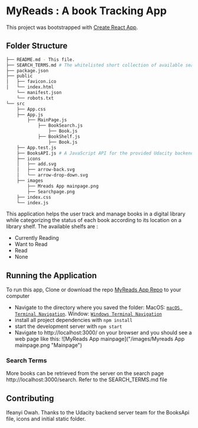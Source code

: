 # MyReads : A book Tracking App

This project was bootstrapped with [Create React App](https://github.com/facebook/create-react-app).

## Folder Structure

```bash
├── README.md - This file.
├── SEARCH_TERMS.md # The whitelisted short collection of available search terms for you to use with your app.
├── package.json
├── public
│   ├── favicon.ico
│   └── index.html
    └── manifest.json
    └── robots.txt
└── src
    ├── App.css
    ├── App.js
        ├── MainPage.js
            ├── BookSearch.js
                ├── Book.js
            ├── BookShelf.js
                ├── Book.js
    ├── App.test.js
    ├── BooksAPI.js # A JavaScript API for the provided Udacity backend. Instructions for the methods are below.
    ├── icons
    │   ├── add.svg
    │   ├── arrow-back.svg
    │   └── arrow-drop-down.svg
    ├── images
        ├── Mreads App mainpage.png
        ├── Searchpage.png
    ├── index.css
    └── index.js
```

This application helps the user track and manage books in a digital library while categorizing the status of each book according to its location on a library shelf. The available shelfs are :

- Currently Reading
- Want to Read
- Read
- None

## Running the Application

To run this app, Clone or download the repo [MyReads App Repo](https://github.com/Ifeanyi-Owah/myreads-app) to your computer

- Navigate to the directory where you saved the folder: MacOS: [`macOS Terminal Navigation`](https://wiki.communitydata.science/MacOS_terminal_navigation). Window:
  [`Windows Terminal Navigation`](https://wiki.communitydata.science/Windows_terminal_navigation)
- install all project dependencies with `npm install`
- start the development server with `npm start`
- Navigate to http://localhost:3000/ on your browser and you should see a web page like this:
  ![MyReads App mainpage]("/images/Myreads App mainpage.png "Mainpage")

### Search Terms

More books can be retrieved from the server on the search page http://localhost:3000/search. Refer to the SEARCH_TERMS.md file

## Contributing

Ifeanyi Owah. Thanks to the Udacity backend server team for the BooksApi file, icons and initial static folder.
